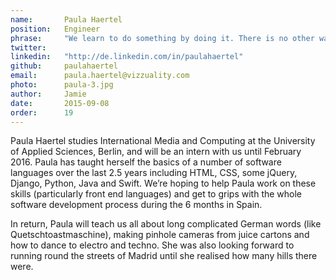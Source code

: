 ```yaml
---
name:       Paula Haertel
position:   Engineer
phrase:     "We learn to do something by doing it. There is no other way."
twitter:    
linkedin:   "http://de.linkedin.com/in/paulahaertel"
github:		paulahaertel
email:      paula.haertel@vizzuality.com
photo:      paula-3.jpg
author:     Jamie
date:       2015-09-08
order: 		19
---
```

Paula Haertel studies International Media and Computing at the University of Applied Sciences, Berlin, and will be an intern with us until February 2016. Paula has taught herself the basics of a number of software languages over the last 2.5 years including HTML, CSS, some jQuery, Django, Python, Java and Swift. We’re hoping to help Paula work on these skills (particularly front end languages) and get to grips with the whole software development process during the 6 months in Spain. 

In return, Paula will teach us all about long complicated German words (like Quetschtoastmaschine), making pinhole cameras from juice cartons and how to dance to electro and techno. She was also looking forward to running round the streets of Madrid until she realised how many hills there were. 

